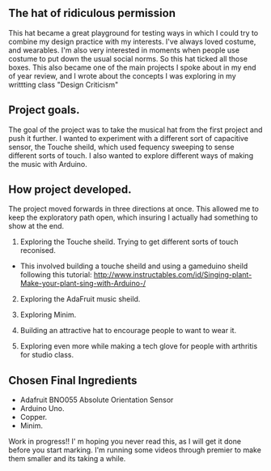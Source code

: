 ## The hat of ridiculous permission

This hat became a great playground for testing ways in which I could try to combine my design practice with my interests. I've always loved costume, and 
wearables. I'm also very interested in moments when people use costume to put down the usual social norms. So this hat ticked all those boxes. This also became one of the main projects I spoke about in my end of year review, and I wrote about the concepts I was exploring in my writtting class "Design Criticism"


## Project goals. 

The goal of the project was to take the musical hat from the first project and push it further. I wanted to experiment with a different 
sort of capacitive sensor, the Touche sheild, which used fequency sweeping to sense different sorts of touch.  I also wanted
to explore different ways of making the music with Arduino.  

## How project developed. 

The project moved forwards in three directions at once. This allowed me to keep the exploratory path open, which insuring I actually had something to show at the end. 

1. Exploring the Touche sheild. Trying to get different sorts of touch reconised. 
  * This involved building a touche sheild and using a gameduino sheild following this tutorial: http://www.instructables.com/id/Singing-plant-Make-your-plant-sing-with-Arduino-/

2. Exploring the AdaFruit music sheild.

3. Exploring Minim.

4. Building an attractive hat to encourage people to want to wear it.

5. Exploring even more while making a tech glove for people with arthritis for studio class. 

## Chosen Final Ingredients

*   Adafruit BNO055 Absolute Orientation Sensor
*   Arduino Uno.
*   Copper.
*   Minim.



Work in progress!! I' m hoping you never read this, as I will get it done before you start marking. I'm running some videos through premier to make
them smaller and its taking a while. 
